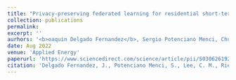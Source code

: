 ```yaml
---
title: "Privacy-preserving federated learning for residential short-term load forecasting"
collection: publications
permalink: 
excerpt: ''
aurhors: '<b>oaquin Delgado Fernandez</b>, Sergio Potenciano Menci, Chul Min Lee, Alexander Rieger, Gilbert Fridgen'
date: Aug 2022
venue: 'Applied Energy'
paperurl: 'https://www.sciencedirect.com/science/article/pii/S0306261922011722'
citation: 'Delgado Fernandez, J., Potenciano Menci, S., Lee, C. M., Rieger, A., & Fridgen, G. (15 November 2022). Privacy-preserving federated learning for residential short-term load forecasting. <em>Applied Energy, 326</em>. doi:10.1016/j.apenergy.2022.119915'
---
```

